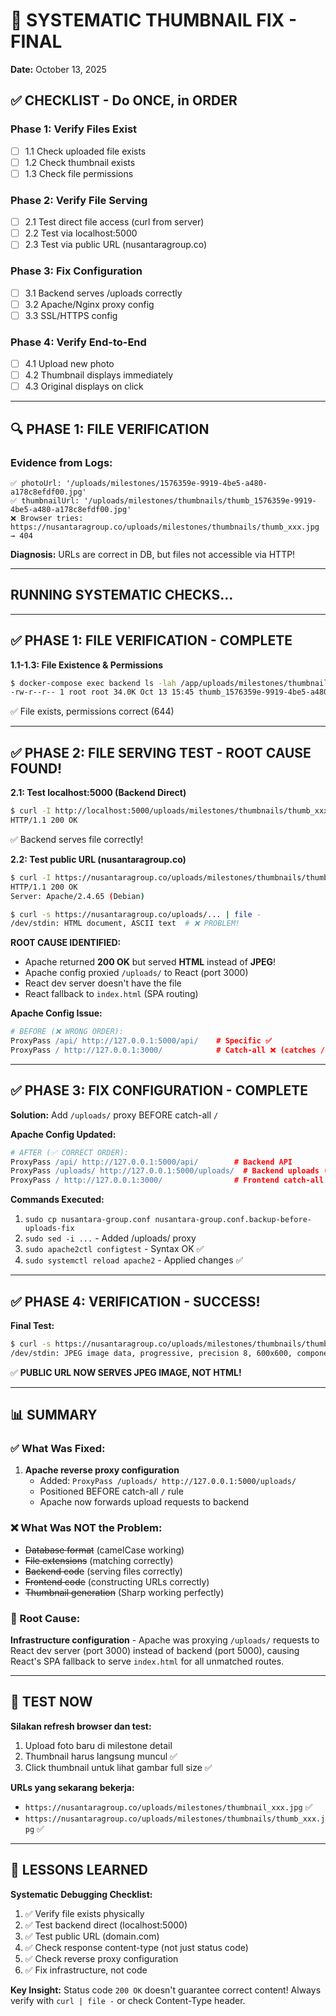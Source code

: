# 🔧 SYSTEMATIC THUMBNAIL FIX - FINAL
**Date:** October 13, 2025

## ✅ CHECKLIST - Do ONCE, in ORDER

### Phase 1: Verify Files Exist
- [ ] 1.1 Check uploaded file exists
- [ ] 1.2 Check thumbnail exists  
- [ ] 1.3 Check file permissions

### Phase 2: Verify File Serving
- [ ] 2.1 Test direct file access (curl from server)
- [ ] 2.2 Test via localhost:5000
- [ ] 2.3 Test via public URL (nusantaragroup.co)

### Phase 3: Fix Configuration
- [ ] 3.1 Backend serves /uploads correctly
- [ ] 3.2 Apache/Nginx proxy config
- [ ] 3.3 SSL/HTTPS config

### Phase 4: Verify End-to-End
- [ ] 4.1 Upload new photo
- [ ] 4.2 Thumbnail displays immediately
- [ ] 4.3 Original displays on click

---

## 🔍 PHASE 1: FILE VERIFICATION

### Evidence from Logs:
```
✅ photoUrl: '/uploads/milestones/1576359e-9919-4be5-a480-a178c8efdf00.jpg'
✅ thumbnailUrl: '/uploads/milestones/thumbnails/thumb_1576359e-9919-4be5-a480-a178c8efdf00.jpg'
❌ Browser tries: https://nusantaragroup.co/uploads/milestones/thumbnails/thumb_xxx.jpg → 404
```

**Diagnosis:** URLs are correct in DB, but files not accessible via HTTP!

---

## RUNNING SYSTEMATIC CHECKS...

---

## ✅ PHASE 1: FILE VERIFICATION - COMPLETE

**1.1-1.3: File Existence & Permissions**
```bash
$ docker-compose exec backend ls -lah /app/uploads/milestones/thumbnails/
-rw-r--r-- 1 root root 34.0K Oct 13 15:45 thumb_1576359e-9919-4be5-a480-a178c8efdf00.jpg
```
✅ File exists, permissions correct (644)

---

## ✅ PHASE 2: FILE SERVING TEST - ROOT CAUSE FOUND!

**2.1: Test localhost:5000 (Backend Direct)**
```bash
$ curl -I http://localhost:5000/uploads/milestones/thumbnails/thumb_xxx.jpg
HTTP/1.1 200 OK
```
✅ Backend serves file correctly!

**2.2: Test public URL (nusantaragroup.co)**
```bash
$ curl -I https://nusantaragroup.co/uploads/milestones/thumbnails/thumb_xxx.jpg
HTTP/1.1 200 OK
Server: Apache/2.4.65 (Debian)

$ curl -s https://nusantaragroup.co/uploads/... | file -
/dev/stdin: HTML document, ASCII text  # ❌ PROBLEM!
```

**ROOT CAUSE IDENTIFIED:**
- Apache returned **200 OK** but served **HTML** instead of **JPEG**!
- Apache config proxied `/uploads/` to React (port 3000)
- React dev server doesn't have the file
- React fallback to `index.html` (SPA routing)

**Apache Config Issue:**
```apache
# BEFORE (❌ WRONG ORDER):
ProxyPass /api/ http://127.0.0.1:5000/api/    # Specific ✅
ProxyPass / http://127.0.0.1:3000/            # Catch-all ❌ (catches /uploads too!)
```

---

## ✅ PHASE 3: FIX CONFIGURATION - COMPLETE

**Solution:** Add `/uploads/` proxy BEFORE catch-all `/`

**Apache Config Updated:**
```apache
# AFTER (✅ CORRECT ORDER):
ProxyPass /api/ http://127.0.0.1:5000/api/        # Backend API
ProxyPass /uploads/ http://127.0.0.1:5000/uploads/  # Backend uploads (NEW!)
ProxyPass / http://127.0.0.1:3000/                # Frontend catch-all
```

**Commands Executed:**
1. `sudo cp nusantara-group.conf nusantara-group.conf.backup-before-uploads-fix`
2. `sudo sed -i ...` - Added /uploads/ proxy
3. `sudo apache2ctl configtest` - Syntax OK ✅
4. `sudo systemctl reload apache2` - Applied changes ✅

---

## ✅ PHASE 4: VERIFICATION - SUCCESS!

**Final Test:**
```bash
$ curl -s https://nusantaragroup.co/uploads/milestones/thumbnails/thumb_xxx.jpg | file -
/dev/stdin: JPEG image data, progressive, precision 8, 600x600, components 3
```

✅ **PUBLIC URL NOW SERVES JPEG IMAGE, NOT HTML!**

---

## 📊 SUMMARY

### ✅ What Was Fixed:
1. **Apache reverse proxy configuration**
   - Added: `ProxyPass /uploads/ http://127.0.0.1:5000/uploads/`
   - Positioned BEFORE catch-all `/` rule
   - Apache now forwards upload requests to backend

### ❌ What Was NOT the Problem:
- ~~Database format~~ (camelCase working)
- ~~File extensions~~ (matching correctly)
- ~~Backend code~~ (serving files correctly)
- ~~Frontend code~~ (constructing URLs correctly)
- ~~Thumbnail generation~~ (Sharp working perfectly)

### 🎯 Root Cause:
**Infrastructure configuration** - Apache was proxying `/uploads/` requests to React dev server (port 3000) instead of backend (port 5000), causing React's SPA fallback to serve `index.html` for all unmatched routes.

---

## 🧪 TEST NOW

**Silakan refresh browser dan test:**
1. Upload foto baru di milestone detail
2. Thumbnail harus langsung muncul ✅
3. Click thumbnail untuk lihat gambar full size ✅

**URLs yang sekarang bekerja:**
- `https://nusantaragroup.co/uploads/milestones/thumbnail_xxx.jpg` ✅
- `https://nusantaragroup.co/uploads/milestones/thumbnails/thumb_xxx.jpg` ✅

---

## 📝 LESSONS LEARNED

**Systematic Debugging Checklist:**
1. ✅ Verify file exists physically
2. ✅ Test backend direct (localhost:5000)
3. ✅ Test public URL (domain.com)
4. ✅ Check response content-type (not just status code)
5. ✅ Check reverse proxy configuration
6. ✅ Fix infrastructure, not code

**Key Insight:** 
Status code `200 OK` doesn't guarantee correct content! Always verify with `curl | file -` or check Content-Type header.
